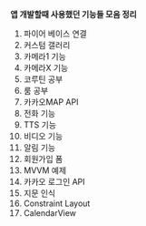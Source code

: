 **앱 개발할때 사용했던 기능들 모음 정리**
1. 파이어 베이스 연결
2. 커스텀 갤러리
3. 카메라1 기능
4. 카메라X 기능
5. 코루틴 공부
6. 룸 공부
7. 카카오MAP API
8. 전화 기능
9. TTS 기능
10. 비디오 기능
11. 알림 기능
12. 회원가입 폼
13. MVVM 예제
14. 카카오 로그인 API
15. 지문 인식 
16. Constraint Layout 
17. CalendarView 